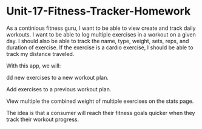 # Unit-17-Fitness-Tracker-Homework


As a continious fitness guru, I want to be able to view create and track daily workouts. I want to be able to log multiple exercises in a workout on a given day. I should also be able to track the name, type, weight, sets, reps, and duration of exercise. If the exercise is a cardio exercise, I should be able to track my distance traveled.

With this app, we will:

dd new exercises to a new workout plan.

Add exercises to a previous workout plan.

View multiple the combined weight of multiple exercises on the stats page.

The idea is that a consumer will reach their fitness goals quicker when they track their workout progress.
